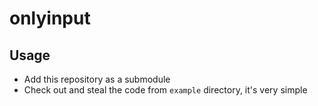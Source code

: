 # onlyinput

## Usage
- Add this repository as a submodule
- Check out and steal the code from `example` directory, it's very simple
